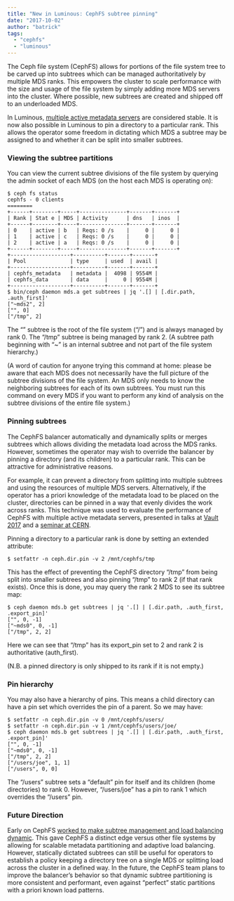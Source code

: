 ```yaml
---
title: "New in Luminous: CephFS subtree pinning"
date: "2017-10-02"
author: "batrick"
tags: 
  - "cephfs"
  - "luminous"
---
```


The Ceph file system (CephFS) allows for portions of the file system tree to be carved up into subtrees which can be managed authoritatively by multiple MDS ranks. This empowers the cluster to scale performance with the size and usage of the file system by simply adding more MDS servers into the cluster. Where possible, new subtrees are created and shipped off to an underloaded MDS.

In Luminous, [multiple active metadata servers](http://ceph.com/community/new-luminous-multiple-active-metadata-servers-cephfs/) are considered stable. It is now also possible in Luminous to pin a directory to a particular rank. This allows the operator some freedom in dictating which MDS a subtree may be assigned to and whether it can be split into smaller subtrees.

### Viewing the subtree partitions

You can view the current subtree divisions of the file system by querying the admin socket of each MDS (on the host each MDS is operating on):

```
$ ceph fs status
cephfs - 0 clients
========
+------+--------+-----+---------------+-------+-------+
| Rank | Stat e | MDS | Activity      | dns   | inos  |
+------+--------+-----+---------------+-------+-------+
| 0    | active | b   | Reqs: 0 /s    |     0 |     0 |
| 1    | active | c   | Reqs: 0 /s    |     0 |     0 |
| 2    | active | a   | Reqs: 0 /s    |     0 |     0 |
+------+--------+-----+---------------+-------+-------+
+-------------------+----------+-------+-------+
| Pool              | type     | used  | avail |
+-------------------+----------+-------+-------+
| cephfs_metadata   | metadata |  4098 | 9554M |
| cephfs_data       | data     |     0 | 9554M |
+-------------------+----------+-------+-------+
$ bin/ceph daemon mds.a get subtrees | jq '.[] | [.dir.path, .auth_first]'
["~mds2", 2]
["", 0]
["/tmp", 2]
```

The “” subtree is the root of the file system (“/”) and is always managed by rank 0. The “/tmp” subtree is being managed by rank 2. (A subtree path beginning with “~” is an internal subtree and not part of the file system hierarchy.)

(A word of caution for anyone trying this command at home: please be aware that each MDS does not necessarily have the full picture of the subtree divisions of the file system. An MDS only needs to know the neighboring subtrees for each of its own subtrees. You must run this command on every MDS if you want to perform any kind of analysis on the subtree divisions of the entire file system.)

### Pinning subtrees

The CephFS balancer automatically and dynamically splits or merges subtrees which allows dividing the metadata load across the MDS ranks. However, sometimes the operator may wish to override the balancer by pinning a directory (and its children) to a particular rank. This can be attractive for administrative reasons.

For example, it can prevent a directory from splitting into multiple subtrees and using the resources of multiple MDS servers. Alternatively, if the operator has a priori knowledge of the metadata load to be placed on the cluster, directories can be pinned in a way that evenly divides the work across ranks. This technique was used to evaluate the performance of CephFS with multiple active metadata servers, presented in talks at [Vault 2017](https://vault2017.sched.com/event/9WQp/large-scale-stability-and-performance-of-the-ceph-file-system-patrick-donnelly-red-hat) and a [seminar at CERN](https://indico.cern.ch/event/644915/).

Pinning a directory to a particular rank is done by setting an extended attribute:

```
$ setfattr -n ceph.dir.pin -v 2 /mnt/cephfs/tmp
```
This has the effect of preventing the CephFS directory “/tmp” from being split into smaller subtrees and also pinning “/tmp” to rank 2 (if that rank exists). Once this is done, you may query the rank 2 MDS to see its subtree map:

```
$ ceph daemon mds.b get subtrees | jq '.[] | [.dir.path, .auth_first, .export_pin]'
["", 0, -1]
["~mds0", 0, -1]
["/tmp", 2, 2]
```
Here we can see that “/tmp” has its export_pin set to 2 and rank 2 is authoritative (auth_first).

(N.B. a pinned directory is only shipped to its rank if it is not empty.)

### Pin hierarchy

You may also have a hierarchy of pins. This means a child directory can have a pin set which overrides the pin of a parent. So we may have:

```
$ setfattr -n ceph.dir.pin -v 0 /mnt/cephfs/users/
$ setfattr -n ceph.dir.pin -v 1 /mnt/cephfs/users/joe/
$ ceph daemon mds.b get subtrees | jq '.[] | [.dir.path, .auth_first, .export_pin]'
["", 0, -1]
["~mds0", 0, -1]
["/tmp", 2, 2]
["/users/joe", 1, 1]
["/users", 0, 0]
```
The “/users” subtree sets a “default” pin for itself and its children (home directories) to rank 0. However, “/users/joe” has a pin to rank 1 which overrides the “/users” pin.

### Future Direction

Early on CephFS [worked to make subtree management and load balancing dynamic](https://dl.acm.org/citation.cfm?id=1049948). This gave CephFS a distinct edge versus other file systems by allowing for scalable metadata partitioning and adaptive load balancing. However, statically dictated subtrees can still be useful for operators to establish a policy keeping a directory tree on a single MDS or splitting load across the cluster in a defined way. In the future, the CephFS team plans to improve the balancer’s behavior so that dynamic subtree partitioning is more consistent and performant, even against “perfect” static partitions with a priori known load patterns.
